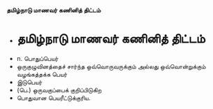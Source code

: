 **தமிழ்நாடு மாணவர் கணினித் திட்டம்**
- # தமிழ்நாடு மாணவர் கணினித் திட்டம்
- n. பொதுப்பெயர்
- ஒருகுழுவினத்தைச் சார்ந்த ஒவ்வொருவருக்கும் அல்லது ஒவ்வொன்றுக்கும் வழங்கத்தக்க பெயர்
- இடுபெயர்
- (பெ.) ஒருவகுப்பைக் குறிப்பிடுகிற
- பொதுவான பெயரீட்டுக்குரிய.

